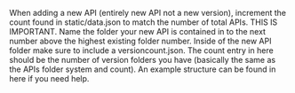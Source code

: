 When adding a new API (entirely new API not a new version), increment the count found in static/data.json to match the number of total APIs. THIS IS IMPORTANT. Name the folder your new API is contained in to the next number above the highest existing folder number. Inside of the new API folder make sure to include a versioncount.json. The count entry in here should be the number of version folders you have (basically the same as the APIs folder system and count). An example structure can be found in here if you need help.
